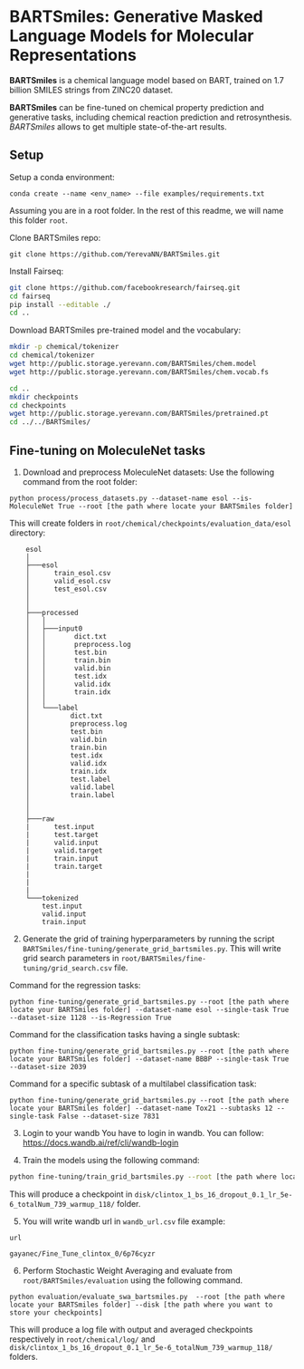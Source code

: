 # BARTSmiles: Generative Masked Language Models for Molecular Representations

**BARTSmiles** is a chemical language model based on BART, trained on 1.7 billion SMILES strings from ZINC20 dataset.

**BARTSmiles** can be fine-tuned on chemical property prediction and generative tasks, including chemical reaction prediction and retrosynthesis. *BARTSmiles* allows to get multiple state-of-the-art results. 


## Setup 

Setup a conda environment:

`conda create --name <env_name> --file examples/requirements.txt`

Assuming you are in a root folder. In the rest of this readme, we will name this folder `root`.

Clone BARTSmiles repo:

`git clone https://github.com/YerevaNN/BARTSmiles.git`

Install Fairseq:

```bash 
git clone https://github.com/facebookresearch/fairseq.git
cd fairseq
pip install --editable ./
cd ..
```

Download BARTSmiles pre-trained model and the vocabulary:

```bash
mkdir -p chemical/tokenizer
cd chemical/tokenizer
wget http://public.storage.yerevann.com/BARTSmiles/chem.model
wget http://public.storage.yerevann.com/BARTSmiles/chem.vocab.fs

cd ..
mkdir checkpoints
cd checkpoints
wget http://public.storage.yerevann.com/BARTSmiles/pretrained.pt
cd ../../BARTSmiles/
```

## Fine-tuning on MoleculeNet tasks

1) Download and preprocess MoleculeNet datasets: 
Use the following command from the root folder:
```
python process/process_datasets.py --dataset-name esol --is-MoleculeNet True --root [the path where locate your BARTSmiles folder]
```
This will create folders in `root/chemical/checkpoints/evaluation_data/esol` directory: 
```
    esol
    │
    ├───esol
    │      train_esol.csv
    │      valid_esol.csv
    │      test_esol.csv
    │
    │
    ├───processed
    │   │
    │   ├───input0
    │   │       dict.txt
    │   │       preprocess.log
    │   │       test.bin
    │   │       train.bin
    │   │       valid.bin
    │   │       test.idx
    │   │       valid.idx
    │   │       train.idx
    │   │
    │   └───label
    │          dict.txt
    │          preprocess.log
    │          test.bin
    │          valid.bin
    │          train.bin
    │          test.idx
    │          valid.idx
    │          train.idx 
    │          test.label
    │          valid.label
    │          train.label
    │
    │
    ├───raw
    |      test.input
    |      test.target
    |      valid.input
    |      valid.target
    |      train.input
    |      train.target
    |   
    |
    |
    └───tokenized
        test.input
        valid.input
        train.input
```

2) Generate the grid of training hyperparameters by running the script `BARTSmiles/fine-tuning/generate_grid_bartsmiles.py`. This will write grid search parameters in `root/BARTSmiles/fine-tuning/grid_search.csv` file.

Command for the regression tasks: 
```
python fine-tuning/generate_grid_bartsmiles.py --root [the path where locate your BARTSmiles folder] --dataset-name esol --single-task True --dataset-size 1128 --is-Regression True
```

Command for the classification tasks having a single subtask: 
```
python fine-tuning/generate_grid_bartsmiles.py --root [the path where locate your BARTSmiles folder] --dataset-name BBBP --single-task True --dataset-size 2039
```

Command for a specific subtask of a multilabel classification task: 
``` 
python fine-tuning/generate_grid_bartsmiles.py --root [the path where locate your BARTSmiles folder] --dataset-name Tox21 --subtasks 12 --single-task False --dataset-size 7831
```

3) Login to your wandb
    You have to login in wandb.
    You can follow: https://docs.wandb.ai/ref/cli/wandb-login 

4) Train the models using the following command:

```bash
python fine-tuning/train_grid_bartsmiles.py --root [the path where locate your BARTSmiles folder] --disk [the path where you want to store your checkpoints]  >> root/chemical/log/esol.log
```

This will produce a checkpoint in `disk/clintox_1_bs_16_dropout_0.1_lr_5e-6_totalNum_739_warmup_118/` folder.

5) You will write wandb url in `wandb_url.csv` file 
example:

``` 
url

gayanec/Fine_Tune_clintox_0/6p76cyzr
```

6) Perform Stochastic Weight Averaging and evaluate from `root/BARTSmiles/evaluation` using the following command.

``` 
python evaluation/evaluate_swa_bartsmiles.py  --root [the path where locate your BARTSmiles folder] --disk [the path where you want to store your checkpoints]
```

This will produce a log file with output and averaged checkpoints respectively in `root/chemical/log/`  and `disk/clintox_1_bs_16_dropout_0.1_lr_5e-6_totalNum_739_warmup_118/` folders.
